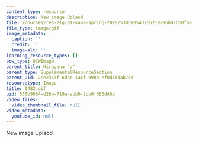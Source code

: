 ```yaml
---
content_type: resource
description: New image Uplaod
file: /courses/res-21g-01-kana-spring-2010/530b9054d26b719aabb02bb0f683d46d_0482.gif
file_type: image/gif
image_metadata:
  caption: ''
  credit: ''
  image-alt: ''
learning_resource_types: []
ocw_type: OCWImage
parent_title: Hiragana "o"
parent_type: SupplementalResourceSection
parent_uid: 2ce23c3f-6dac-1acf-998a-ef0d164ab764
resourcetype: Image
title: 0482.gif
uid: 530b9054-d26b-719a-abb0-2bb0f683d46d
video_files:
  video_thumbnail_file: null
video_metadata:
  youtube_id: null
---
```

New image Uplaod

